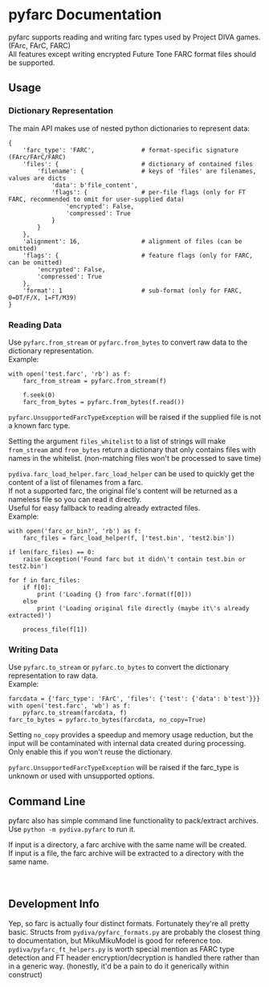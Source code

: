 pyfarc Documentation
====================

pyfarc supports reading and writing farc types used by Project DIVA games. (FArc, FArC, FARC)  
All features except writing encrypted Future Tone FARC format files should be supported.

## Usage
### Dictionary Representation
The main API makes use of nested python dictionaries to represent data:
```
{
    'farc_type': 'FARC',             # format-specific signature (FArc/FArC/FARC)
    'files': {                       # dictionary of contained files
        'filename': {                # keys of 'files' are filenames, values are dicts
            'data': b'file_content',
            'flags': {               # per-file flags (only for FT FARC, recommended to omit for user-supplied data)
                'encrypted': False,
                'compressed': True
            }
        }
    },
    'alignment': 16,                 # alignment of files (can be omitted)
    'flags': {                       # feature flags (only for FARC, can be omitted)
        'encrypted': False,
        'compressed': True
    },
    'format': 1                      # sub-format (only for FARC, 0=DT/F/X, 1=FT/M39)
}
```

### Reading Data
Use `pyfarc.from_stream` or `pyfarc.from_bytes` to convert raw data to the dictionary representation.  
Example:
```
with open('test.farc', 'rb') as f:
    farc_from_stream = pyfarc.from_stream(f)
    
    f.seek(0)
    farc_from_bytes = pyfarc.from_bytes(f.read())
```

`pyfarc.UnsupportedFarcTypeException` will be raised if the supplied file is not a known farc type.

Setting the argument `files_whitelist` to a list of strings will make `from_stream` and `from_bytes` return a
dictionary that only contains files with names in the whitelist. (non-matching files won't be processed to save time)


`pydiva.farc_load_helper.farc_load_helper` can be used to quickly get the content of a list of filenames from a farc.  
If not a supported farc, the original file's content will be returned as a nameless file so you can read it directly.  
Useful for easy fallback to reading already extracted files.  
Example:
```
with open('farc_or_bin?', 'rb') as f:
    farc_files = farc_load_helper(f, ['test.bin', 'test2.bin'])

if len(farc_files) == 0:
    raise Exception('Found farc but it didn\'t contain test.bin or test2.bin')

for f in farc_files:
    if f[0]:
        print ('Loading {} from farc'.format(f[0]))
    else
        print ('Loading original file directly (maybe it\'s already extracted)')

    process_file(f[1])
```


### Writing Data
Use `pyfarc.to_stream` or `pyfarc.to_bytes` to convert the dictionary representation to raw data.  
Example:
```
farcdata = {'farc_type': 'FArC', 'files': {'test': {'data': b'test'}}}
with open('test.farc', 'wb') as f:
    pyfarc.to_stream(farcdata, f)
farc_to_bytes = pyfarc.to_bytes(farcdata, no_copy=True)
```

Setting `no_copy` provides a speedup and memory usage reduction, but the input will be contaminated with internal data
created during processing. Only enable this if you won't reuse the dictionary.

`pyfarc.UnsupportedFarcTypeException` will be raised if the farc_type is unknown or used with unsupported options.


## Command Line
pyfarc also has simple command line functionality to pack/extract archives.  
Use `python -m pydiva.pyfarc` to run it.

If input is a directory, a farc archive with the same name will be created.  
If input is a file, the farc archive will be extracted to a directory with the same name.

　

## Development Info
Yep, so farc is actually four distinct formats. Fortunately they're all pretty basic.
Structs from `pydiva/pyfarc_formats.py` are probably the closest thing to documentation, but MikuMikuModel is good for
reference too.
`pydiva/pyfarc_ft_helpers.py` is worth special mention as FARC type detection and FT header encryption/decryption is
handled there rather than in a generic way. (honestly, it'd be a pain to do it generically within construct)